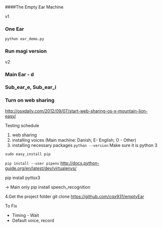 ####The Empty Ear Machine

v1
### One Ear
`python ear_demo.py`
### Run magi version


v2
### Main Ear - d
### Sub_ear_e, Sub_ear_i

### Turn on web sharing
http://osxdaily.com/2012/09/07/start-web-sharing-os-x-mountain-lion-easy/

Testing schedule
1. web sharing
2. installing voices
(Main machine: Danish; E- English; O - Other)
3. installing necessary packages
`python --version`
Make sure it is python 3

`sudo easy_install pip`

`pip install --user pipenv`
http://docs.python-guide.org/en/latest/dev/virtualenvs/

pip install pyttsx3

-> Main only
pip install speech_recognition

4.Get the project folder
git clone https://github.com/cqx931/emptyEar



To Fix
- Timing - Wait
- Default voice, record
